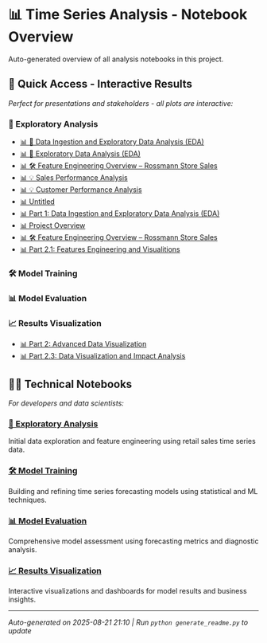# 📊 Time Series Analysis - Notebook Overview

Auto-generated overview of all analysis notebooks in this project.

## 🎯 Quick Access - Interactive Results

*Perfect for presentations and stakeholders - all plots are interactive:*

### 🧭 Exploratory Analysis
- [📊 🧭 Data Ingestion and Exploratory Data Analysis (EDA)](docs/01_data_ingestion_eda.html)
- [📊 🧪 Exploratory Data Analysis (EDA)](docs/01_feat_engineering_eda.html)
- [📊 🛠️ Feature Engineering Overview – Rossmann Store Sales](docs/01_feature_engineering.html)
- [📊 💡 Sales Performance Analysis](docs/01_store_perf_analysis.html)
- [📊 💡 Customer Performance Analysis](docs/02_store_perf_analysis.html)
- [📊 Untitled](docs/Untitled.html)
- [📊 Part 1: Data Ingestion and Exploratory Data Analysis (EDA)](docs/data_ingestion_eda.html)
- [📊 Project Overview](docs/eda_feat_engineering.html)
- [📊 🛠️ Feature Engineering Overview – Rossmann Store Sales](docs/feature_engineering.html)
- [📊 Part 2.1: Features Engineering and Visualitions](docs/trends_impact_analysis.html)

### 🛠️ Model Training

### 📊 Model Evaluation

### 📈 Results Visualization
- [📊 Part 2: Advanced Data Visualization](docs/viz_advanced_plotly.html)
- [📊 Part 2.3: Data Visualization and Impact Analysis](docs/viz_impact_analysis.html)

## 👨‍💻 Technical Notebooks

*For developers and data scientists:*

### [🧭 Exploratory Analysis](notebooks/exploratory_analysis/)
Initial data exploration and feature engineering using retail sales time series data.

### [🛠️ Model Training](notebooks/model_training/)
Building and refining time series forecasting models using statistical and ML techniques.

### [📊 Model Evaluation](notebooks/model_evaluation/)
Comprehensive model assessment using forecasting metrics and diagnostic analysis.

### [📈 Results Visualization](notebooks/results_visualization/)
Interactive visualizations and dashboards for model results and business insights.

---
*Auto-generated on 2025-08-21 21:10 | Run `python generate_readme.py` to update*